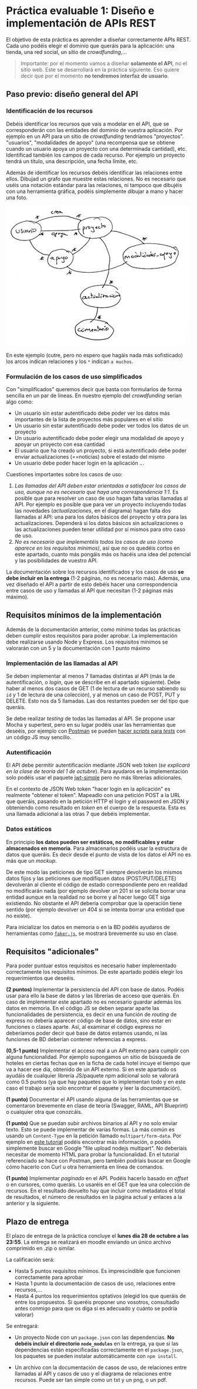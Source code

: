 # Práctica evaluable 1: Diseño e implementación de APIs REST

El objetivo de esta práctica es aprender a diseñar correctamente APIs REST. Cada uno podéis elegir el dominio que queráis para la aplicación: una tienda, una red social, un sitio de *crowdfunding*,... 

> Importante: por el momento vamos a diseñar **solamente el API**, no el sitio web. Este se desarrollará en la práctica siguiente. Eso quiere decir que por el momento **no tendremos interfaz de usuario**.

## Paso previo: diseño general del API

### Identificación de los recursos

Debéis identificar los recursos que vais a modelar en el API, que se corresponderán con las entidades del dominio de vuestra aplicación. Por ejemplo en un API para un sitio de *crowdfunding* tendríamos "proyectos". "usuarios", "modalidades de apoyo" (una recompensa que se obtiene cuando un usuario apoya un proyecto con una determinada cantidad), etc. Identificad también los campos de cada recurso. Por ejemplo un proyecto tendrá un título, una descripción, una fecha límite, etc.

Además de identificar los recursos debéis identificar las relaciones entre ellos. Dibujad un grafo que muestre estas relaciones. No es necesario que uséis una notación estándar para las relaciones, ni tampoco que dibujéis con una herramienta gráfica, podéis simplemente dibujar a mano y hacer una foto.

![](img/modelo_datos.png)

En este ejemplo (cutre, pero no espero que hagáis nada más sofisticado) los arcos indican relaciones y los `*` indican `a muchos`.

### Formulación de los casos de uso simplificados

Con "simplificados" queremos decir que basta con formularlos de forma sencilla en un par de líneas. En nuestro ejemplo del *crowdfunding* serían algo como:

* Un usuario sin estar autentificado debe poder ver los datos más importantes de la lista de proyectos más populares en el sitio
* Un usuario sin estar autentificado debe poder ver todos los datos de un proyecto
* Un usuario autentificado debe poder elegir una modalidad de apoyo y apoyar un proyecto con esa cantidad
* El usuario que ha creado un proyecto, si está autentificado debe poder enviar actualizaciones (==noticias) sobre el estado del mismo
* Un usuario debe poder hacer login en la aplicación
...

Cuestiones importantes sobre los casos de uso:

1. *Las llamadas del API deben estar orientadas a satisfacer los casos de uso, aunque no es necesario que haya una correspondencia 1:1*. Es posible que para resolver un caso de uso hagan falta varias llamadas al API. Por ejemplo es posible que para ver un proyecto incluyendo todas las novedades (*actualizaciones*, en el diagrama) hagan falta dos llamadas al API: una para los datos básicos del proyecto y otra para las actualizaciones. Dependerá si los datos básicos sin actualizaciones o las actualizaciones pueden tener utilidad por sí mismos para otro caso de uso.
2. *No es necesario que implementéis todos los casos de uso (como aparece en los requisitos mínimos)*, así que no os quedéis cortos en este apartado, cuanto más pongáis más os hacéis una idea del potencial y las posibilidades de vuestro API.

La documentación sobre los recursos identificados y los casos de uso **se debe incluir en la entrega** (1-2 páginas, no es necesario más). Además, una vez diseñado el API a partir de esto debéis hacer una correspondencia entre casos de uso y llamadas al API que necesitan (1-2 páginas más máximo).

## Requisitos mínimos de la implementación

Además de la documentación anterior, como mínimo todas las prácticas deben cumplir estos requisitos para poder aprobar. La implementación debe realizarse usando Node y Express. Los requisitos mínimos se valorarán con un 5 y la documentación con 1 punto máximo

### Implementación de las llamadas al API 

Se deben implementar al menos 7 llamadas distintas al API (más la de autentificación, o *login*, que se describe en el apartado siguiente). Debe haber al menos dos casos de GET (1 de lectura de un recurso sabiendo su `id` y 1 de lectura de una colección), y al menos un caso de POST, PUT y DELETE. Esto nos da 5 llamadas. Las dos restantes pueden ser del tipo que queráis.  

Se debe realizar *testing* de todas las llamadas al API. Se propone usar Mocha y supertest, pero en su lugar podéis usar las herramientas que deseéis, por ejemplo con [Postman](https://www.getpostman.com/) se pueden [hacer *scripts* para *tests*](https://www.getpostman.com/docs/v6/postman/scripts/test_scripts) con un código JS muy sencillo.

### Autentificación

El API debe permitir autentificación mediante JSON web token (*se explicará en la clase de teoría del 1 de octubre*). Para ayudaros en la implementación solo podéis usar el paquete [jwt-simple](https://www.npmjs.com/package/jwt-simple) pero no más librerías adicionales.

En el contexto de JSON Web token "hacer login en la aplicación" es realmente "obtener el token". Mapeadlo con una petición POST a la URL que queráis, pasando en la petición HTTP el login y el password en JSON y obteniendo como resultado en *token* en el cuerpo de la respuesta. Esta es una llamada adicional a las otras 7 que debéis implementar.

### Datos estáticos

En principio **los datos pueden ser estáticos, no modificables y estar almacenados en memoria**. Para almacenarlos podéis usar la estructura de datos que queráis. Es decir desde el punto de vista de los datos el API no es más que un *mockup*. 

De este modo las peticiones de tipo GET siempre devolverán los mismos datos fijos y las peticiones que modifiquen datos (POST/PUT/DELETE) devolverán al cliente el código de estado correspondiente pero en realidad no modificarán nada (por ejemplo devolver un 201 si se solicita borrar una entidad aunque en la realidad no se borre y al hacer luego GET siga existiendo. No obstante el API debería comprobar que la operación tiene sentido (por ejemplo devolver un 404 si se intenta borrar una entidad que no existe).

Para inicializar los datos en memoria o en la BD podéis ayudaros de herramientas como [`faker.js`](https://github.com/marak/Faker.js/), se mostrará brevemente su uso en clase.

## Requisitos "adicionales"

Para poder puntuar estos requisitos es necesario haber implementado correctamente los requisitos mínimos. De este apartado podéis elegir los requerimientos que deseéis.

**(2 puntos)** Implementar la persistencia del API con base de datos. Podéis usar para ello la base de datos y las librerías de acceso que queráis. En caso de implementar este apartado no es necesario guardar además los datos en memoria. En el código JS se deben separar aparte las funcionalidades de persistencia, es decir en una función de *routing* de express no debería aparecer código de base de datos, sino estar en funciones o clases aparte. Así, al examinar el código express no deberíamos poder decir qué base de datos estamos usando, ni las funciones de BD deberían contener referencias a express.

**(0,5-1 punto)** Implementar el acceso real a un API externo para cumplir con alguna funcionalidad. Por ejemplo supongamos un sitio de búsqueda de hoteles en ciertas fechas que en la ficha de cada hotel incuye el tiempo que va a hacer ese día, obtenido de un API externo. Si en este apartado os ayudáis de cualquier librería JS/paquete npm adicional solo se valorará como 0.5 puntos (ya que hay paquetes que lo implementan todo y en este caso el trabajo sería solo encontrar el paquete y leer la documentación).

**(1 punto)** Documentar el API usando alguna de las herramientas que se comentaron brevemente en clase de teoría (Swagger, RAML, API Blueprint) o cualquier otra que conozcáis.

**(1 punto)** Que se puedan subir archivos binarios al API y no solo enviar texto. Esto se puede implementar de varias formas. La más común es usando un `Content-Type` en la petición llamado `multipart/form-data`. Por ejemplo en [este tutorial](https://medium.com/@bmshamsnahid/nodejs-file-upload-using-multer-3a904516f6d2) podéis encontrar más información, o podéis simplemente buscar en Google "file upload nodejs multipart". No deberíais necesitar de momento HTML para probar la funcionalidad. En el tutorial referenciado se hace con Postman, pero también podríais buscar en Google cómo hacerlo con Curl u otra herramienta en línea de comandos.

**(1 punto)** Implementar *paginado* en el API. Podéis hacerlo basado en *offset* o en cursores, como queráis. Lo usaréis en el GET que lea una colección de recursos. En el resultado devuelto hay que incluir como metadatos el total de resultados, el número de resultados en la página actual y enlaces a la anterior y la siguiente.

## Plazo de entrega

El plazo de entrega de la práctica concluye el **lunes día 28 de octubre a las 23:55**. La entrega se realizará en moodle enviando un único archivo comprimido en .zip o similar. 

La calificación será:

- Hasta 5 puntos requisitos mínimos. Es imprescindible que funcionen correctamente para aprobar
- Hasta 1 punto la documentación de casos de uso, relaciones entre recursos,...
- Hasta 4 puntos los requerimientos optativos (elegid los que queráis de entre los propuestos. Si queréis proponer uno vosotros, consultadlo antes conmigo para que os diga si es adecuado y cuánto se podría valorar)

Se entregará:

- Un proyecto Node con un `package.json` con las dependencias. **No debéis incluir el directorio `node_modules`** en la entrega, ya que si las dependencias están especificadas correctamente en el `package.json`, los paquetes se pueden instalar automáticamente con `npm install`.  

- Un archivo con la documentación de casos de uso, de relaciones entre llamadas al API y casos de uso y el diagrama de relaciones entre recursos. Puede ser tan simple como un txt y un png, o un pdf.



